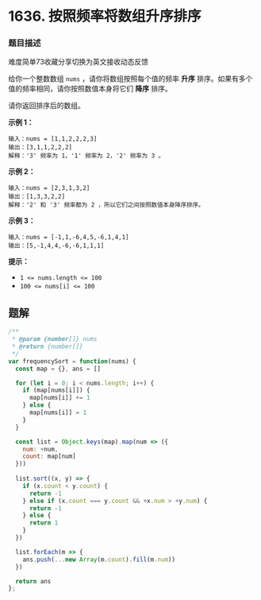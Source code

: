 # **1636. 按照频率将数组升序排序**

### 题目描述

难度简单73收藏分享切换为英文接收动态反馈

给你一个整数数组 `nums` ，请你将数组按照每个值的频率 **升序** 排序。如果有多个值的频率相同，请你按照数值本身将它们 **降序** 排序。

请你返回排序后的数组。

**示例 1：**

```
输入：nums = [1,1,2,2,2,3]
输出：[3,1,1,2,2,2]
解释：'3' 频率为 1，'1' 频率为 2，'2' 频率为 3 。

```

**示例 2：**

```
输入：nums = [2,3,1,3,2]
输出：[1,3,3,2,2]
解释：'2' 和 '3' 频率都为 2 ，所以它们之间按照数值本身降序排序。

```

**示例 3：**

```
输入：nums = [-1,1,-6,4,5,-6,1,4,1]
输出：[5,-1,4,4,-6,-6,1,1,1]
```

**提示：**

- `1 <= nums.length <= 100`
- `100 <= nums[i] <= 100`

## 题解

```jsx
/**
 * @param {number[]} nums
 * @return {number[]}
 */
var frequencySort = function(nums) {
  const map = {}, ans = []

  for (let i = 0; i < nums.length; i++) {
    if (map[nums[i]]) {
      map[nums[i]] += 1
    } else {
      map[nums[i]] = 1
    }
  }

  const list = Object.keys(map).map(num => ({
    num: +num,
    count: map[num]
  }))
  
  list.sort((x, y) => {
    if (x.count < y.count) {
      return -1
    } else if (x.count === y.count && +x.num > +y.num) {
      return -1
    } else {
      return 1
    }
  })

  list.forEach(m => {
    ans.push(...new Array(m.count).fill(m.num))
  })

  return ans
};
```